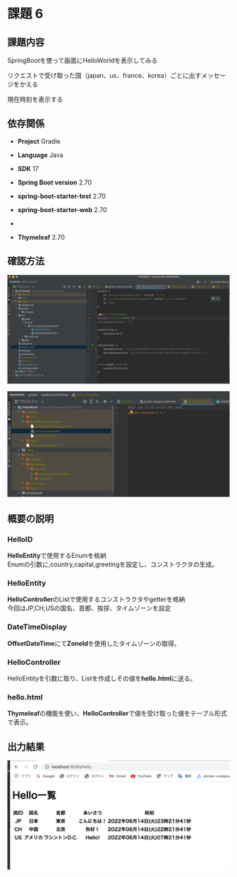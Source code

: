 # 課題 6

## 課題内容

SpringBootを使って画面にHelloWorldを表示してみる  

リクエストで受け取った国（japan、us、france、korea）ごとに出すメッセージをかえる  

現在時刻を表示する

## 依存関係

- **Project** Gradle  

- **Language** Java

- **SDK** 17

- **Spring Boot version** 2.70  

- **spring-boot-starter-test** 2.70  

- **spring-boot-starter-web** 2.70  
- 
- **Thymeleaf** 2.70

## 確認方法

![](displaytest/build.gradle.png)  

![](displaytest/cache.properties.png)  

## 概要の説明  
### HelloID
**HelloEntity**で使用するEnumを格納  
Enumの引数に,country,capital,greetingを設定し、コンストラクタの生成。  
### HelloEntity  
**HelloController**のListで使用するコンストラクタやgetterを格納  
今回はJP,CH,USの国名、首都、挨拶、タイムゾーンを設定  
### DateTimeDisplay  
**OffsetDateTime**にて**ZoneId**を使用したタイムゾーンの取得。 
### HelloController  
HelloEntityを引数に取り、Listを作成しその値を**hello.html**に送る。  
### hello.html  
**Thymeleaf**の機能を使い、**HelloController**で値を受け取った値をテーブル形式で表示。  

## 出力結果
![](displaytest/hello-html-test.png)
